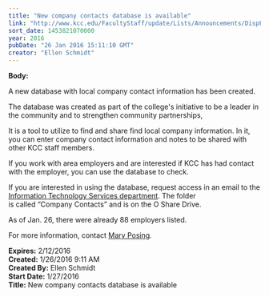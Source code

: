 ```yaml
---
title: "New company contacts database is available"
link: "http://www.kcc.edu/FacultyStaff/update/Lists/Announcements/DispForm.aspx?ID=2150"
sort_date: 1453821070000
year: 2016
pubDate: "26 Jan 2016 15:11:10 GMT"
creator: "Ellen Schmidt"
---
```


<div><b>Body:</b> <div class="ExternalClass1BFB83176F90450595B4DD82478A05FF"><p>A new database with local company contact information has been created. </p>
<p>The database was created as part of the college's initiative to be a leader in the community and to strengthen community partnerships,</p>
<p>It is a tool to utilize to find and share find local company information. In it, you can enter company contact information and notes to be shared with other KCC staff members. </p>
<p>If you work with area employers and are interested if KCC has had contact with the employer, you can use the database to check.</p>
<p>If you are interested in using the database, request access in an email to the <a href="mailto:helpdesk@kcc.edu">Information Technology Services department</a>. The folder is called “Company Contacts” and is on the O Share Drive. </p>
<p>As of Jan. 26, there were already 88 employers listed.</p>
<p>For more information, contact <a href="mailto:mposing@kcc.edu">Mary Posing</a>.</p></div></div>
<div><b>Expires:</b> 2/12/2016</div>
<div><b>Created:</b> 1/26/2016 9:11 AM</div>
<div><b>Created By:</b> Ellen Schmidt</div>
<div><b>Start Date:</b> 1/27/2016</div>
<div><b>Title:</b> New company contacts database is available</div>
